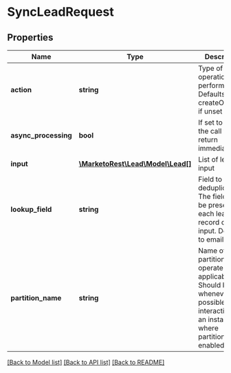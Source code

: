 # SyncLeadRequest

## Properties
Name | Type | Description | Notes
------------ | ------------- | ------------- | -------------
**action** | **string** | Type of sync operation to perform.  Defaults to createOrUpdate if unset | [optional] 
**async_processing** | **bool** | If set to true, the call will return immediately | [optional] 
**input** | [**\MarketoRest\Lead\Model\Lead[]**](Lead.md) | List of leads for input | 
**lookup_field** | **string** | Field to deduplicate on.  The field must be present in each lead record of the input.  Defaults to email if unset | [optional] 
**partition_name** | **string** | Name of the partition to operate on, if applicable.  Should be set whenever possible, when interacting with an instance where partitions are enabled. | [optional] 

[[Back to Model list]](../README.md#documentation-for-models) [[Back to API list]](../README.md#documentation-for-api-endpoints) [[Back to README]](../README.md)


